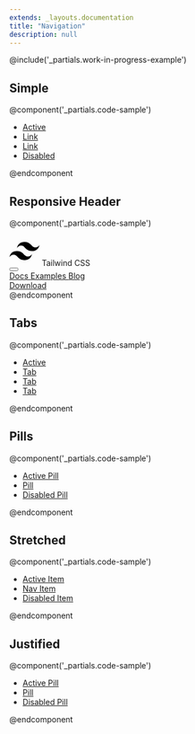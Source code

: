 ```yaml
---
extends: _layouts.documentation
title: "Navigation"
description: null
---
```


@include('_partials.work-in-progress-example')

## Simple

@component('_partials.code-sample')
<ul class="list-reset flex">
  <li class="mr-6">
    <a class="text-blue hover:text-blue-darker" href="#">Active</a>
  </li>
  <li class="mr-6">
    <a class="text-blue hover:text-blue-darker" href="#">Link</a>
  </li>
  <li class="mr-6">
    <a class="text-blue hover:text-blue-darker" href="#">Link</a>
  </li>
  <li class="mr-6">
    <a class="text-grey-light cursor-not-allowed" href="#">Disabled</a>
  </li>
</ul>
@endcomponent

## Responsive Header

@component('_partials.code-sample')
<nav class="flex items-center justify-between flex-wrap bg-teal p-6">
  <div class="flex items-center flex-no-shrink text-white mr-6">
    <svg class="fill-current h-8 w-8 mr-2" width="54" height="54" viewBox="0 0 54 54" xmlns="http://www.w3.org/2000/svg"><path d="M13.5 22.1c1.8-7.2 6.3-10.8 13.5-10.8 10.8 0 12.15 8.1 17.55 9.45 3.6.9 6.75-.45 9.45-4.05-1.8 7.2-6.3 10.8-13.5 10.8-10.8 0-12.15-8.1-17.55-9.45-3.6-.9-6.75.45-9.45 4.05zM0 38.3c1.8-7.2 6.3-10.8 13.5-10.8 10.8 0 12.15 8.1 17.55 9.45 3.6.9 6.75-.45 9.45-4.05-1.8 7.2-6.3 10.8-13.5 10.8-10.8 0-12.15-8.1-17.55-9.45-3.6-.9-6.75.45-9.45 4.05z"/></svg>
    <span class="font-semibold text-xl tracking-tight">Tailwind CSS</span>
  </div>
  <div class="block lg:hidden">
    <button class="flex items-center px-3 py-2 border rounded text-teal-lighter border-teal-light hover:text-white hover:border-white">
      <svg class="fill-current h-3 w-3" viewBox="0 0 20 20" xmlns="http://www.w3.org/2000/svg"><title>Menu</title><path d="M0 3h20v2H0V3zm0 6h20v2H0V9zm0 6h20v2H0v-2z"/></svg>
    </button>
  </div>
  <div class="w-full block flex-grow lg:flex lg:items-center lg:w-auto">
    <div class="text-sm lg:flex-grow">
      <a href="#responsive-header" class="block mt-4 lg:inline-block lg:mt-0 text-teal-lighter hover:text-white mr-4">
        Docs
      </a>
      <a href="#responsive-header" class="block mt-4 lg:inline-block lg:mt-0 text-teal-lighter hover:text-white mr-4">
        Examples
      </a>
      <a href="#responsive-header" class="block mt-4 lg:inline-block lg:mt-0 text-teal-lighter hover:text-white">
        Blog
      </a>
    </div>
    <div>
      <a href="#" class="inline-block text-sm px-4 py-2 leading-none border rounded text-white border-white hover:border-transparent hover:text-teal hover:bg-white mt-4 lg:mt-0">Download</a>
    </div>
  </div>
</nav>
@endcomponent

## Tabs

@component('_partials.code-sample')
<ul class="list-reset flex border-b">
  <li class="-mb-px mr-1">
    <a class="bg-white inline-block border-l border-t border-r rounded-t py-2 px-4 text-blue-dark font-semibold" href="#">Active</a>
  </li>
  <li class="mr-1">
    <a class="bg-white inline-block py-2 px-4 text-blue hover:text-blue-darker font-semibold" href="#">Tab</a>
  </li>
  <li class="mr-1">
    <a class="bg-white inline-block py-2 px-4 text-blue hover:text-blue-darker font-semibold" href="#">Tab</a>
  </li>
  <li class="mr-1">
    <a class="bg-white inline-block py-2 px-4 text-grey-light font-semibold" href="#">Tab</a>
  </li>
</ul>
@endcomponent

## Pills

@component('_partials.code-sample')
<ul class="list-reset flex">
  <li class="mr-3">
    <a class="inline-block border border-blue rounded py-1 px-3 bg-blue text-white" href="#">Active Pill</a>
  </li>
  <li class="mr-3">
    <a class="inline-block border border-white rounded hover:border-grey-lighter text-blue hover:bg-grey-lighter py-1 px-3" href="#">Pill</a>
  </li>
  <li class="mr-3">
    <a class="inline-block py-1 px-3 text-grey-light cursor-not-allowed" href="#">Disabled Pill</a>
  </li>
</ul>
@endcomponent

## Stretched

@component('_partials.code-sample')
<ul class="list-reset flex">
  <li class="flex-1 mr-2">
    <a class="text-center block border border-blue rounded py-2 px-4 bg-blue hover:bg-blue-dark text-white" href="#">Active Item</a>
  </li>
  <li class="flex-1 mr-2">
    <a class="text-center block border border-white rounded hover:border-grey-lighter text-blue hover:bg-grey-lighter py-2 px-4" href="#">Nav Item</a>
  </li>
  <li class="text-center flex-1">
    <a class="block py-2 px-4 text-grey-light cursor-not-allowed" href="#">Disabled Item</a>
  </li>
</ul>
@endcomponent

## Justified

@component('_partials.code-sample')
<ul class="list-reset flex justify-between">
  <li class="mr-3">
    <a class="inline-block border border-blue rounded py-2 px-4 bg-blue hover:bg-blue-dark text-white" href="#">Active Pill</a>
  </li>
  <li class="mr-3">
    <a class="inline-block border border-white rounded hover:border-grey-lighter text-blue hover:bg-grey-lighter py-2 px-4" href="#">Pill</a>
  </li>
  <li class="mr-3">
    <a class="inline-block py-2 px-4 text-grey-light cursor-not-allowed" href="#">Disabled Pill</a>
  </li>
</ul>
@endcomponent
